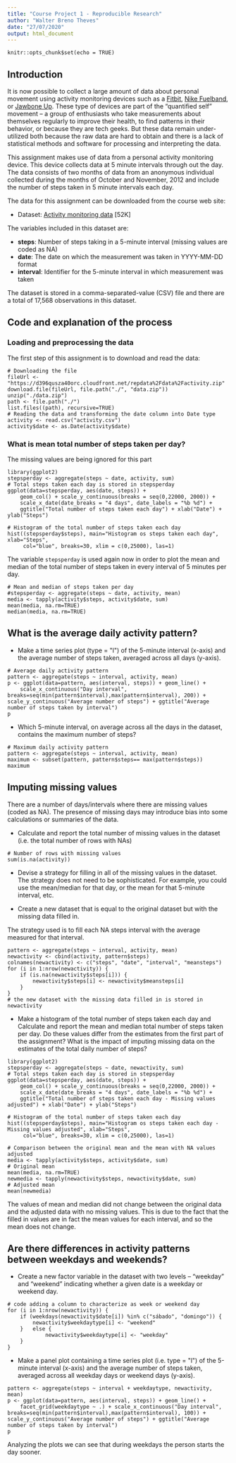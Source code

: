 ```yaml
---
title: "Course Project 1 - Reproducible Research"
author: "Walter Breno Theves"
date: "27/07/2020"
output: html_document
---
```


```{r setup, include=FALSE}
knitr::opts_chunk$set(echo = TRUE)
```

## Introduction

It is now possible to collect a large amount of data about personal movement using activity monitoring devices such as a [Fitbit](http://www.fitbit.com/), [Nike Fuelband](http://www.nike.com/us/en_us/c/nikeplus-fuelband), or [Jawbone Up](https://jawbone.com/up). These type of devices are part of the “quantified self” movement – a group of enthusiasts who take measurements about themselves regularly to improve their health, to find patterns in their behavior, or because they are tech geeks. But these data remain under-utilized both because the raw data are hard to obtain and there is a lack of statistical methods and software for processing and interpreting the data. 

This assignment makes use of data from a personal activity monitoring device. This device collects data at 5 minute intervals through out the day. The data consists of two months of data from an anonymous individual collected during the months of October and November, 2012 and include the number of steps taken in 5 minute intervals each day.

The data for this assignment can be downloaded from the course web site: 
    
- Dataset: [Activity monitoring data](https://d396qusza40orc.cloudfront.net/repdata%2Fdata%2Factivity.zip) [52K]


The variables included in this dataset are:

- **steps**: Number of steps taking in a 5-minute interval (missing values are coded as NA)  
- **date**: The date on which the measurement was taken in YYYY-MM-DD format  
- **interval**: Identifier for the 5-minute interval in which measurement was taken

The dataset is stored in a comma-separated-value (CSV) file and there are a total of 17,568 observations in this dataset.

## Code and explanation of the process

### Loading and preprocessing the data

The first step of this assignment is to download and read the data:

```{r downloading and reading}
# Downloading the file
fileUrl <- "https://d396qusza40orc.cloudfront.net/repdata%2Fdata%2Factivity.zip"
download.file(fileUrl, file.path("./", "data.zip"))
unzip("./data.zip")
path <- file.path("./")
list.files((path), recursive=TRUE)
# Reading the data and transforming the date column into Date type 
activity <- read.csv("activity.csv")
activity$date <- as.Date(activity$date)
```

### What is mean total number of steps taken per day?

The missing values are being ignored for this part

```{r total steps and histogram}
library(ggplot2)
stepsperday <- aggregate(steps ~ date, activity, sum)
# Total steps taken each day is stored in stepsperday
ggplot(data=stepsperday, aes(date, steps)) +
    geom_col() + scale_y_continuous(breaks = seq(0,22000, 2000)) +
    scale_x_date(date_breaks = "4 days", date_labels = "%b %d") +
    ggtitle("Total number of steps taken each day") + xlab("Date") + ylab("Steps")

# Histogram of the total number of steps taken each day
hist((stepsperday$steps), main="Histogram os steps taken each day", xlab="Steps",
     col="blue", breaks=30, xlim = c(0,25000), las=1)
```

The variable `stepsperday` is used again now in order to plot the mean and median of the total number of steps taken in every interval of 5 minutes per day.

```{r mean steps}
# Mean and median of steps taken per day
#stepsperday <- aggregate(steps ~ date, activity, mean)
media <- tapply(activity$steps, activity$date, sum)
mean(media, na.rm=TRUE)
median(media, na.rm=TRUE)
```

## What is the average daily activity pattern?

- Make a time series plot (type = "l") of the 5-minute interval (x-axis) and the average number of steps taken, averaged across all days (y-axis).

```{r average daily activity pattern}
# Average daily activity pattern
pattern <- aggregate(steps ~ interval, activity, mean)
p <- ggplot(data=pattern, aes(interval, steps)) + geom_line() +
    scale_x_continuous("Day interval", breaks=seq(min(pattern$interval),max(pattern$interval), 200)) + scale_y_continuous("Average number of steps") + ggtitle("Average number of steps taken by interval")
p
```

- Which 5-minute interval, on average across all the days in the dataset, contains the maximum number of steps?

```{r 5-minute interval maximum}
# Maximum daily activity pattern
pattern <- aggregate(steps ~ interval, activity, mean)
maximum <- subset(pattern, pattern$steps== max(pattern$steps))
maximum
```

## Imputing missing values

There are a number of days/intervals where there are missing values (coded as NA). The presence of missing days may introduce bias into some calculations or summaries of the data.

- Calculate and report the total number of missing values in the dataset (i.e. the total number of rows with NAs)

```{r rows with NAs}
# Number of rows with missing values
sum(is.na(activity))
```

- Devise a strategy for filling in all of the missing values in the dataset. The strategy does not need to be sophisticated. For example, you could use the mean/median for that day, or the mean for that 5-minute interval, etc.

- Create a new dataset that is equal to the original dataset but with the missing data filled in.

The strategy used is to fill each NA steps interval with the average measured for that interval.

```{r filling NAs}
pattern <- aggregate(steps ~ interval, activity, mean)
newactivity <- cbind(activity, pattern$steps)
colnames(newactivity) <- c("steps", "date", "interval", "meansteps")
for (i in 1:nrow(newactivity)) {
    if (is.na(newactivity$steps[i])) {
        newactivity$steps[i] <- newactivity$meansteps[i]
    }
}
# the new dataset with the missing data filled in is stored in newactivity
```

- Make a histogram of the total number of steps taken each day and Calculate and report the mean and median total number of steps taken per day. Do these values differ from the estimates from the first part of the assignment? What is the impact of imputing missing data on the estimates of the total daily number of steps?

```{r}
library(ggplot2)
stepsperday <- aggregate(steps ~ date, newactivity, sum)
# Total steps taken each day is stored in stepsperday
ggplot(data=stepsperday, aes(date, steps)) +
    geom_col() + scale_y_continuous(breaks = seq(0,22000, 2000)) +
    scale_x_date(date_breaks = "4 days", date_labels = "%b %d") +
    ggtitle("Total number of steps taken each day - Missing values adjusted") + xlab("Date") + ylab("Steps")

# Histogram of the total number of steps taken each day
hist((stepsperday$steps), main="Histogram os steps taken each day - Missing values adjusted", xlab="Steps",
     col="blue", breaks=30, xlim = c(0,25000), las=1)

# Comparison between the original mean and the mean with NA values adjusted
media <- tapply(activity$steps, activity$date, sum)
# Original mean
mean(media, na.rm=TRUE)
newmedia <- tapply(newactivity$steps, newactivity$date, sum)
# Adjusted mean
mean(newmedia)
```

The values of mean and median did not change between the original data and the adjusted data with no missing values. This is due to the fact that the filled in values are in fact the mean values for each interval, and so the mean does not change.

## Are there differences in activity patterns between weekdays and weekends?

- Create a new factor variable in the dataset with two levels – “weekday” and “weekend” indicating whether a given date is a weekday or weekend day.

```{r weekdays and weekends}
# code adding a column to characterize as week or weekend day
for (i in 1:nrow(newactivity)) {
    if (weekdays(newactivity$date[i]) %in% c("sábado", "domingo")) {
        newactivity$weekdaytype[i] <- "weekend"
    }   else {
            newactivity$weekdaytype[i] <- "weekday"
    }
}
```

- Make a panel plot containing a time series plot (i.e. type = "l") of the 5-minute interval (x-axis) and the average number of steps taken, averaged across all weekday days or weekend days (y-axis).

```{r}
pattern <- aggregate(steps ~ interval + weekdaytype, newactivity, mean)
p <- ggplot(data=pattern, aes(interval, steps)) + geom_line() +
    facet_grid(weekdaytype ~ .) + scale_x_continuous("Day interval", breaks=seq(min(pattern$interval),max(pattern$interval), 100)) + scale_y_continuous("Average number of steps") + ggtitle("Average number of steps taken by interval")
p
```

Analyzing the plots we can see that during weekdays the person starts the day sooner.